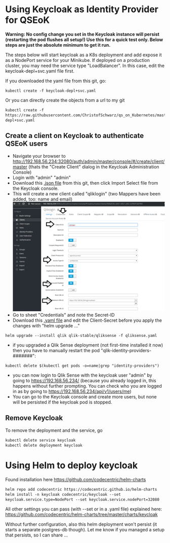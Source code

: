 # Using Keycloak as Identity Provider for QSEoK

**Warning: No config change you set in the Keycloak instance will persist (restarting the pod flushes all setup!) Use this for a quick test only. Below steps are just the absolute minimum to get it run.**

The steps below will start keycloak as a K8s deployment and add expose it as a NodePort service for your Minikube. If deployed on a production cluster, you may need the service type "LoadBalancer". In this case, edit the keycloak-depl+svc.yaml file first.

If you downloaded the yaml file from this git, go:
```
kubectl create -f keycloak-depl+svc.yaml
```
Or you can directly create the objects from a url to my git
```
kubectl create -f https://raw.githubusercontent.com/ChristofSchwarz/qs_on_Kubernetes/master/keycloak/keycloak-depl+svc.yaml
```

## Create a client on Keycloak to authenticate QSEoK users

 * Navigate your browser to http://192.168.56.234:32080/auth/admin/master/console/#/create/client/master (thats the "Create Client" dialog in the Keycloak Administration Console)
 * Login with "admin" "admin"
 * Download this <a href="https://raw.githubusercontent.com/ChristofSchwarz/qs_on_Kubernetes/master/keycloak/kc-client-settings.json">.json file</a> from this git, then click Import Select file from the Keycloak console.
 * This will create a new client called "qliklogin" (two Mappers have been added, too: name and email)
![alttext](https://github.com/ChristofSchwarz/pics/raw/master/_keycloak.png "screenshot") 
 * Go to sheet "Credentials" and note the Secret-ID
 * Download this <a href="https://raw.githubusercontent.com/ChristofSchwarz/qs_on_Kubernetes/master/keycloak/qliksense.yaml">.yaml file</a> and edit the Client-Secret before you apply the changes with "helm upgrade ..."
```
helm upgrade --install qlik qlik-stable/qliksense -f qliksense.yaml
```
 * if you upgraded a Qlik Sense deployment (not first-time installed it now) then you have to manually restart the pod "qlik-identity-providers-#######":
```
kubectl delete $(kubectl get pods -o=name|grep "identity-providers")
```
 * you can now login to Qlik Sense with the keycloak user "admin" by going to https://192.168.56.234/ (because you already logged in, this happens without further prompting. You can check who you are logged in as by going to https://192.168.56.234/api/v1/users/me)
 * You can go to the Keycloak console and create more users, but none will be persisted if the keycloak pod is stopped.
 
## Remove Keycloak
To remove the deployment and the service, go
```
kubectl delete service keycloak
kubectl delete deployment keycloak
```

# Using Helm to deploy keycloak

Found installation here https://github.com/codecentric/helm-charts
```
helm repo add codecentric https://codecentric.github.io/helm-charts
helm install -n keycloak codecentric/keycloak --set keycloak.service.type=NodePort --set keycloak.service.nodePort=32080
```
All other settings you can pass (with --set or in a .yaml file) explained here:
https://github.com/codecentric/helm-charts/tree/master/charts/keycloak

Without further configuration, also this helm deployment won't persist (it starts a separate postgres-db though). Let me 
know if you managed a setup that persists, so I can share ...

